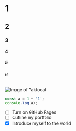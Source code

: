 # 1
## 2
### 3
#### 4
##### 5
###### 6

![Image of Yaktocat](https://octodex.github.com/images/yaktocat.png)

```javascript
const a = 1 + '1';
console.log(a);
```

- [ ] Turn on GitHub Pages
- [ ] Outline my portfolio
- [x] Introduce myself to the world
